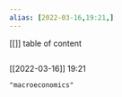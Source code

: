 ```yaml
---
alias: [2022-03-16,19:21,]
---
```

[[]]
table of content
```toc
```

[[2022-03-16]] 19:21

```query
"macroeconomics"
```
